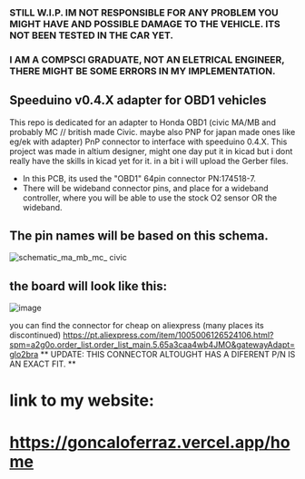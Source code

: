 
### **STILL W.I.P. IM NOT RESPONSIBLE FOR ANY PROBLEM YOU MIGHT HAVE AND POSSIBLE DAMAGE TO THE VEHICLE. ITS NOT BEEN TESTED IN THE CAR YET.**
### **I AM A COMPSCI GRADUATE, NOT AN ELETRICAL ENGINEER, THERE MIGHT BE SOME ERRORS IN MY IMPLEMENTATION.**

## Speeduino v0.4.X adapter for OBD1 vehicles

This repo is dedicated for an adapter to Honda OBD1 (civic MA/MB and probably MC // british made Civic. maybe also PNP for japan made ones like eg/ek with adapter) PnP connector to interface with speeduino 0.4.X.
This project was made in altium designer, might one day put it in kicad but i dont really have the skills in kicad yet for it. in a bit i will upload the Gerber files.

- In this PCB, its used the "OBD1" 64pin connector PN:174518-7.
- There will be wideband connector pins, and place for a wideband controller, where you will be able to use the stock O2 sensor OR the wideband.

## The pin names will be based on this schema.
![schematic_ma_mb_mc_ civic](https://github.com/user-attachments/assets/2b6a3030-c109-47f1-861a-2c1b5663e9d2)

## the board will look like this:
![image](https://github.com/user-attachments/assets/a9731034-c55a-4e95-91d3-ba7a5337a097)

you can find the connector for cheap on aliexpress (many places its discontinued)
https://pt.aliexpress.com/item/1005006126524106.html?spm=a2g0o.order_list.order_list_main.5.65a3caa4wb4JMO&gatewayAdapt=glo2bra
** UPDATE: THIS CONNECTOR ALTOUGHT HAS A DIFERENT P/N IS AN EXACT FIT. **
# link to my website:
# https://goncaloferraz.vercel.app/home
